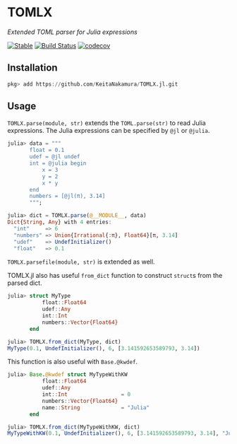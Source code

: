 # TOMLX

*Extended TOML parser for Julia expressions*

[![Stable](https://img.shields.io/badge/docs-stable-blue.svg)](https://KeitaNakamura.github.io/TOMLX.jl/stable)
[![Build Status](https://github.com/KeitaNakamura/TOMLX.jl/workflows/CI/badge.svg)](https://github.com/KeitaNakamura/TOMLX.jl/actions)
[![codecov](https://codecov.io/gh/KeitaNakamura/TOMLX.jl/branch/main/graph/badge.svg?token=k70humDhCz)](https://codecov.io/gh/KeitaNakamura/TOMLX.jl)

## Installation

```julia
pkg> add https://github.com/KeitaNakamura/TOMLX.jl.git
```

## Usage

`TOMLX.parse(module, str)` extends the `TOML.parse(str)` to read Julia expressions.
The Julia expressions can be specified by `@jl` or `@julia`.

```julia
julia> data = """
       float = 0.1
       udef = @jl undef
       int = @julia begin
           x = 3
           y = 2
           x * y
       end
       numbers = [@jl(π), 3.14]
       """;

julia> dict = TOMLX.parse(@__MODULE__, data)
Dict{String, Any} with 4 entries:
  "int"     => 6
  "numbers" => Union{Irrational{:π}, Float64}[π, 3.14]
  "udef"    => UndefInitializer()
  "float"   => 0.1
```

`TOMLX.parsefile(module, str)` is extended as well.

TOMLX.jl also has useful `from_dict` function to construct `struct`s from the parsed dict.

```julia
julia> struct MyType
           float::Float64
           udef::Any
           int::Int
           numbers::Vector{Float64}
       end

julia> TOMLX.from_dict(MyType, dict)
MyType(0.1, UndefInitializer(), 6, [3.141592653589793, 3.14])
```

This function is also useful with `Base.@kwdef`.

```julia
julia> Base.@kwdef struct MyTypeWithKW
           float::Float64
           udef::Any
           int::Int                 = 0
           numbers::Vector{Float64}
           name::String             = "Julia"
       end

julia> TOMLX.from_dict(MyTypeWithKW, dict)
MyTypeWithKW(0.1, UndefInitializer(), 6, [3.141592653589793, 3.14], "Julia")
```
